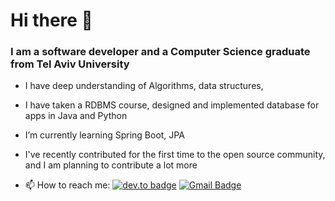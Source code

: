 # Hi there 👋
### I am a software developer and a Computer Science graduate from Tel Aviv University

<!--- 🔭 I’m currently working on ... -->
- I have deep understanding of Algorithms, data structures, <!--take a look at: link to projct -->
- I have taken a RDBMS course, designed and implemented database for apps in Java and Python <!-- take a lot at -->
- I’m currently learning Spring Boot, JPA
- I've recently contributed for the first time to the open source community, and I am planning to contribute a lot more


- 📫 How to reach me: 
[![dev.to badge](https://img.shields.io/badge/-Linkedin-%230177B5?style=flat&logo=linkedin)](https://www.linkedin.com/in/itayventura)
[![Gmail Badge](https://img.shields.io/badge/-Gmail-c14438?style=flat-square&logo=Gmail&logoColor=white&link=mailto:ventura.itay@gmail.com)](mailto:ventura.itay@gmail.com)

<!--
**Itayventura/Itayventura** is a ✨ _special_ ✨ repository because its `README.md` (this file) appears on your GitHub profile.

Here are some ideas to get you started:

- 🔭 I’m currently working on ...
- 🌱 I’m currently learning ...
- 👯 I’m looking to collaborate on ...
- 🤔 I’m looking for help with ...
- 💬 Ask me about ...
- 📫 How to reach me: ...
- 😄 Pronouns: ...
- ⚡ Fun fact: ...
-->
